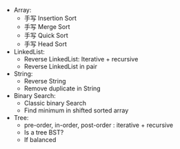 * Array:
    * 手写 Insertion Sort
    * 手写 Merge Sort
    * 手写 Quick Sort
    * 手写 Head Sort
* LinkedList:
    * Reverse LinkedList: Iterative + recursive
    * Reverse LinkedList in pair
* String:
    * Reverse String
    * Remove duplicate in String
* Binary Search:
    * Classic binary Search
    * Find minimum in shifted sorted array
* Tree:  
    * pre-order, in-order, post-order : iterative + recursive
    * Is a tree BST?
    * If balanced
    
 